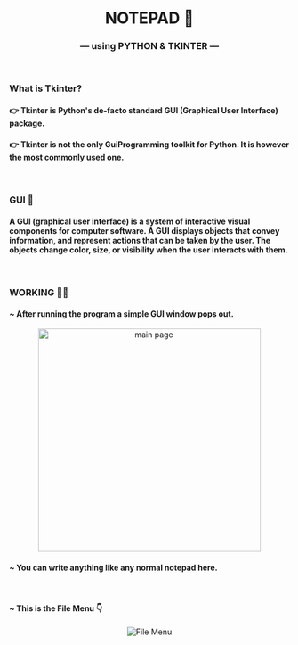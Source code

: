 <h1 align="center">NOTEPAD 📓</h1>

<h3 align="center"> &mdash; using PYTHON & TKINTER &mdash;</h3>

&nbsp;
### What is Tkinter?

#### 👉 Tkinter is Python's de-facto standard GUI (Graphical User Interface) package.
#### 👉 Tkinter is not the only GuiProgramming toolkit for Python. It is however the most commonly used one.

&nbsp;
### GUI 🧩

#### A GUI (graphical user interface) is a system of interactive visual components for computer software. A GUI displays objects that convey information, and represent actions that can be taken by the user. The objects change color, size, or visibility when the user interacts with them.

&nbsp;
### WORKING 👷‍♂️

#### ~ After running the program a simple GUI window pops out.

<p align="center">
<img src="https://github.com/pratyushjain122/notepad-python/blob/master/Extra/Main.png" alt="main page" width=400px >
</p>

#### ~ You can write anything like any normal notepad here.

&nbsp;
#### ~ This is the File Menu 👇
<p align="center">
<img src="https://github.com/pratyushjain122/notepad-python/blob/master/Extra/File%20Menu.png" alt="File Menu">
</p>